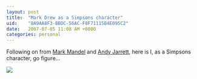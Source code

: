 ```yaml
---
layout: post
title:  "Mark Drew as a Simpsons character"
uid:	"8A9AA8F3-BBDC-56AC-F8F71115B4E095C2"
date:   2007-07-05 11:08 AM +0000
categories: personal
---
```

Following on from <a href="http://www.compoundtheory.com/?action=displayPost&ID=236">Mark Mandel</a> and <a href="http://www.andyjarrett.co.uk/andy/blog/index.cfm/2007/6/28/Create-yourself-as-a-Simpsons-character">Andy Jarrett</A>, here is I, as a Simpsons character, go figure...




<img src="http://www.markdrew.co.uk/blog/images//MDSimpsons.png">